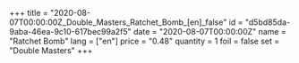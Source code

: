 +++
title = "2020-08-07T00:00:00Z_Double_Masters_Ratchet_Bomb_[en]_false"
id = "d5bd85da-9aba-46ea-9c10-617bec99a2f5"
date = "2020-08-07T00:00:00Z"
name = "Ratchet Bomb"
lang = ["en"]
price = "0.48"
quantity = 1
foil = false
set = "Double Masters"
+++
